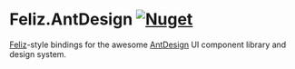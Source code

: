 # Feliz.AntDesign [![Nuget](https://img.shields.io/nuget/v/Feliz.AntDesign.svg?maxAge=0&colorB=brightgreen)](https://www.nuget.org/packages/Feliz.AntDesign)

[Feliz](https://github.com/Zaid-Ajaj/Feliz)-style bindings for the awesome [AntDesign](https://ant.design) UI component library and design system.